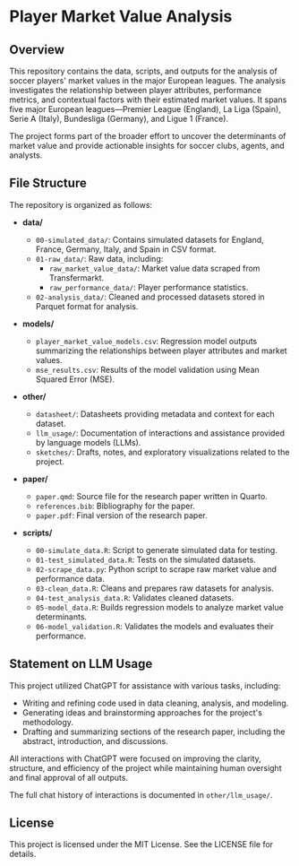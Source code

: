 # Player Market Value Analysis

## Overview

This repository contains the data, scripts, and outputs for the analysis of soccer players' market values in the major European leagues. The analysis investigates the relationship between player attributes, performance metrics, and contextual factors with their estimated market values. It spans five major European leagues—Premier League (England), La Liga (Spain), Serie A (Italy), Bundesliga (Germany), and Ligue 1 (France).

The project forms part of the broader effort to uncover the determinants of market value and provide actionable insights for soccer clubs, agents, and analysts.

## File Structure

The repository is organized as follows:

- **data/**
  - `00-simulated_data/`: Contains simulated datasets for England, France, Germany, Italy, and Spain in CSV format.
  - `01-raw_data/`: Raw data, including:
    - `raw_market_value_data/`: Market value data scraped from Transfermarkt.
    - `raw_performance_data/`: Player performance statistics.
  - `02-analysis_data/`: Cleaned and processed datasets stored in Parquet format for analysis.

- **models/**
  - `player_market_value_models.csv`: Regression model outputs summarizing the relationships between player attributes and market values.
  - `mse_results.csv`: Results of the model validation using Mean Squared Error (MSE).

- **other/**
  - `datasheet/`: Datasheets providing metadata and context for each dataset.
  - `llm_usage/`: Documentation of interactions and assistance provided by language models (LLMs).
  - `sketches/`: Drafts, notes, and exploratory visualizations related to the project.

- **paper/**
  - `paper.qmd`: Source file for the research paper written in Quarto.
  - `references.bib`: Bibliography for the paper.
  - `paper.pdf`: Final version of the research paper.

- **scripts/**
  - `00-simulate_data.R`: Script to generate simulated data for testing.
  - `01-test_simulated_data.R`: Tests on the simulated datasets.
  - `02-scrape_data.py`: Python script to scrape raw market value and performance data.
  - `03-clean_data.R`: Cleans and prepares raw datasets for analysis.
  - `04-test_analysis_data.R`: Validates cleaned datasets.
  - `05-model_data.R`: Builds regression models to analyze market value determinants.
  - `06-model_validation.R`: Validates the models and evaluates their performance.

## Statement on LLM Usage

This project utilized ChatGPT for assistance with various tasks, including:

- Writing and refining code used in data cleaning, analysis, and modeling.
- Generating ideas and brainstorming approaches for the project's methodology.
- Drafting and summarizing sections of the research paper, including the abstract, introduction, and discussions.

All interactions with ChatGPT were focused on improving the clarity, structure, and efficiency of the project while maintaining human oversight and final approval of all outputs.

The full chat history of interactions is documented in `other/llm_usage/`.

## License

This project is licensed under the MIT License. See the LICENSE file for details.

